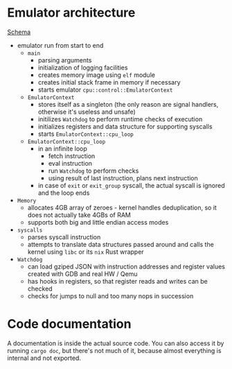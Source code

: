 # Emulator architecture

[Schema](architecture.pdf)

* emulator run from start to end
    * `main`
        * parsing arguments
        * initialization of logging facilities
        * creates memory image using `elf` module
        * creates initial stack frame in memory if necessary
        * starts emulator `cpu::control::EmulatorContext`
    * `EmulatorContext`
        * stores itself as a singleton (the only reason are signal handlers, otherwise it's useless and unsafe)
        * initilizes `Watchdog` to perform runtime checks of execution
        * initializes registers and data structure for supporting syscalls
        * starts `EmulatorContext::cpu_loop`
    * `EmulatorContext::cpu_loop`
        * in an infinite loop
            * fetch instruction
            * eval instruction
            * run `Watchdog` to perform checks
            * using result of last instruction, plans next instruction
        * in case of `exit` or `exit_group` syscall, the actual syscall is ignored and the loop ends
* `Memory`
    * allocates 4GB array of zeroes - kernel handles deduplication, so it does not actually take 4GBs of RAM
    * supports both big and little endian access modes
* `syscalls`
    * parses syscall instruction
    * attempts to translate data structures passed around and calls the kernel using `libc` or its `nix` Rust wrapper
* `Watchdog`
    * can load gziped JSON with instruction addresses and register values created with GDB and real HW / Qemu
    * has hooks in registers, so that register reads and writes can be checked
    * checks for jumps to null and too many nops in succession

# Code documentation

A documentation is inside the actual source code. You can also access it by running `cargo doc`, but there's not much of it, because almost everything is internal and not exported.